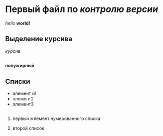 # Первый файл по _контролю версии_

_hello_ **world!**

## Выделение курсива

_курсив_

##

**полужирный**

## **Списки**

- элемент й1
- элемент2
- элемент3

##

1. первый жлемент нумерованного списка

2. второй список
